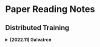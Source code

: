 # Paper Reading Notes

## Distributed Training

<details>
<summary><b>[2022.11] Galvatron</b></summary>
<br>
* **Related Works**:
    * 自动并行（dp + tp + search algo）：OptCNN (14), FlexFlow (15, 43), Tofu (45), TensorOpt (7)
    * 自动并行（dp + pp）：PipeDream (27), DAPPLE (12)
    * 四种并行：Data Parallelism (DP), Sharded Data Parallelism (SDP), Tensor Parallelism (TP), Pipeline Parallelism (PP)
* **Motivation**:
    * transformer 都在用，很好，需要优化（说明 target）
    * 问题 1：其他工作只能支持有限的并行维度（only support limited parallelism dimensions， i.e., data parallelism and rare model parallelism dimensions）
    * 问题 2：case-by-case 针对模型和硬件设计并行策略，实际使用可能 sub-optimal（rely on strong model and hardware configurations (i.e., expert-designed parallelism strategy) and result in sub-optimal performance in practice）
    * 推论出不足：自动并行搜索的策略空间太小了
* **Methods**:
    * 把 dp 结合进许多种 mp dimension 中，构成一个比较大的搜索空间  =>  重点在 efficiently search

</details>